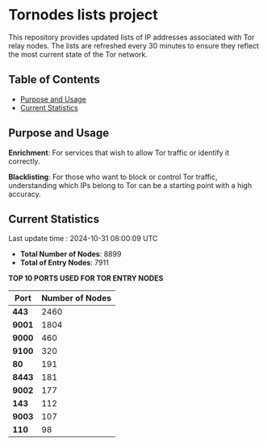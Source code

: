 # Tornodes lists project

This repository provides updated lists of IP addresses associated with Tor relay nodes. The lists are refreshed every 30 minutes to ensure they reflect the most current state of the Tor network.

## Table of Contents

- [Purpose and Usage](#purpose-and-usage)
- [Current Statistics](#current-statistics)


## Purpose and Usage

**Enrichment**: For services that wish to allow Tor traffic or identify it correctly.

**Blacklisting**: For those who want to block or control Tor traffic, understanding which IPs belong to Tor can be a starting point with a high accuracy.

## Current Statistics

Last update time : 2024-10-31 08:00:09 UTC

- **Total Number of Nodes**: 8899
- **Total of Entry Nodes**: 7911

**TOP 10 PORTS USED FOR TOR ENTRY NODES**

| **Port** | **Number of Nodes** |
|------|-----------------|
| **443**   | 2460  |
| **9001**   | 1804  |
| **9000**   | 460  |
| **9100**   | 320  |
| **80**   | 191  |
| **8443**   | 181  |
| **9002**   | 177  |
| **143**   | 112  |
| **9003**   | 107  |
| **110**   | 98  |

